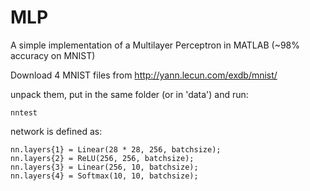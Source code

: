 # MLP
A simple implementation of a Multilayer Perceptron in MATLAB (~98% accuracy on MNIST)

Download 4 MNIST files from http://yann.lecun.com/exdb/mnist/

unpack them, put in the same folder (or in 'data') and run:

```
nntest
```

network is defined as:

```
nn.layers{1} = Linear(28 * 28, 256, batchsize);
nn.layers{2} = ReLU(256, 256, batchsize);
nn.layers{3} = Linear(256, 10, batchsize);
nn.layers{4} = Softmax(10, 10, batchsize);
```
